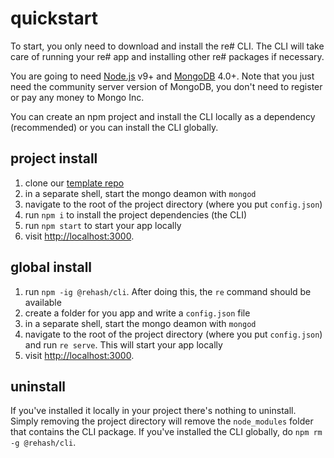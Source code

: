 ---
---

# quickstart 

To start, you only need to download and
install the re# CLI. The CLI will take care of running your
re# app and installing other re# packages if necessary.

You are going to need [Node.js](https://nodejs.org/en/) v9+ and
[MongoDB](https://www.mongodb.com/download-center/community)
4.0+. Note that you just need the community server version of MongoDB,
you don't need to register or pay any money to Mongo Inc.

You can create an npm project and install the CLI locally
as a dependency (recommended) or you can install the CLI globally.

## project install

1. clone our [template repo]()
2. in a separate shell, start the mongo deamon with `mongod`
3. navigate to the root of the project directory (where
  you put `config.json`)
4. run `npm i` to install the project dependencies (the CLI)
5. run `npm start` to start your app locally
6. visit [http://localhost:3000](http://localhost:3000).

## global install

1. run `npm -ig @rehash/cli`. After doing this, the `re` command should be
  available
2. create a folder for you app and write a `config.json` file
3. in a separate shell, start the mongo deamon with `mongod`
4. navigate to the root of the project directory (where
  you put `config.json`) and run `re serve`. This will start your app
  locally
5. visit [http://localhost:3000](http://localhost:3000).

## uninstall

If you've installed it locally in your project there's nothing to uninstall.
Simply removing the project directory will remove the `node_modules`
folder that contains the CLI package.
If you've installed the CLI globally, do `npm rm -g @rehash/cli`.
